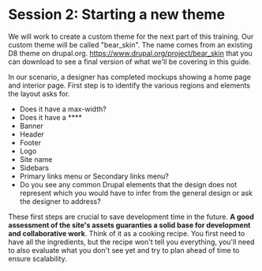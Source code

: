 # Session 2: Starting a new theme

We will work to create a custom theme for the next part of this training. Our custom theme will be called "bear_skin". The name comes from an existing D8 theme on drupal.org. https://www.drupal.org/project/bear_skin that you can download to see a final version of what we'll be covering in this guide.

In our scenario, a designer has completed mockups showing a home page and interior page. First step is to identify the various regions and elements the layout asks for. 

* Does it have a max-width? 
* Does it have a ****
 * Banner 
 * Header
 * Footer
 * Logo
 * Site name
 * Sidebars
 * Primary links menu or Secondary links menu?
* Do you see any common Drupal elements that the design does not represent which you would have to infer from the general design or ask the designer to address?

These first steps are crucial to save development time in the future. **A good assessment of the site's assets guaranties a  solid base for development and collaborative work**. Think of it as a cooking recipe. You first need to have all the ingredients, but the recipe won't tell you everything, you'll need to also evaluate what you don't see yet and try to plan ahead of time to ensure scalability.